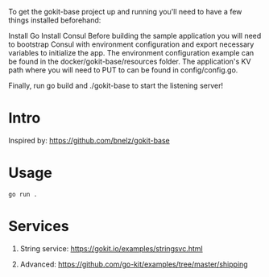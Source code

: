 To get the gokit-base project up and running you'll need to have a few things installed beforehand:

Install Go
Install Consul
Before building the sample application you will need to bootstrap Consul with environment configuration and export necessary variables to initialize the app. The environment configuration example can be found in the docker/gokit-base/resources folder. The application's KV path where you will need to PUT to can be found in config/config.go.

Finally, run go build and ./gokit-base to start the listening server!

# Intro
Inspired by: https://github.com/bnelz/gokit-base

# Usage

```
go run .
```

# Services
1. String service: https://gokit.io/examples/stringsvc.html

2. Advanced: https://github.com/go-kit/examples/tree/master/shipping